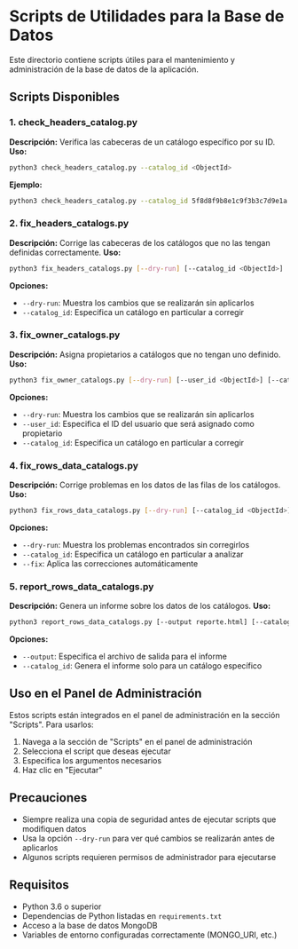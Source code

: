 # Scripts de Utilidades para la Base de Datos

Este directorio contiene scripts útiles para el mantenimiento y administración de la base de datos de la aplicación.

## Scripts Disponibles

### 1. check_headers_catalog.py
**Descripción:** Verifica las cabeceras de un catálogo específico por su ID.
**Uso:**
```bash
python3 check_headers_catalog.py --catalog_id <ObjectId>
```
**Ejemplo:**
```bash
python3 check_headers_catalog.py --catalog_id 5f8d8f9b8e1c9f3b3c7d9e1a
```

### 2. fix_headers_catalogs.py
**Descripción:** Corrige las cabeceras de los catálogos que no las tengan definidas correctamente.
**Uso:**
```bash
python3 fix_headers_catalogs.py [--dry-run] [--catalog_id <ObjectId>]
```
**Opciones:**
- `--dry-run`: Muestra los cambios que se realizarán sin aplicarlos
- `--catalog_id`: Especifica un catálogo en particular a corregir

### 3. fix_owner_catalogs.py
**Descripción:** Asigna propietarios a catálogos que no tengan uno definido.
**Uso:**
```bash
python3 fix_owner_catalogs.py [--dry-run] [--user_id <ObjectId>] [--catalog_id <ObjectId>]
```
**Opciones:**
- `--dry-run`: Muestra los cambios que se realizarán sin aplicarlos
- `--user_id`: Especifica el ID del usuario que será asignado como propietario
- `--catalog_id`: Especifica un catálogo en particular a corregir

### 4. fix_rows_data_catalogs.py
**Descripción:** Corrige problemas en los datos de las filas de los catálogos.
**Uso:**
```bash
python3 fix_rows_data_catalogs.py [--dry-run] [--catalog_id <ObjectId>] [--fix]
```
**Opciones:**
- `--dry-run`: Muestra los problemas encontrados sin corregirlos
- `--catalog_id`: Especifica un catálogo en particular a analizar
- `--fix`: Aplica las correcciones automáticamente

### 5. report_rows_data_catalogs.py
**Descripción:** Genera un informe sobre los datos de los catálogos.
**Uso:**
```bash
python3 report_rows_data_catalogs.py [--output reporte.html] [--catalog_id <ObjectId>]
```
**Opciones:**
- `--output`: Especifica el archivo de salida para el informe
- `--catalog_id`: Genera el informe solo para un catálogo específico

## Uso en el Panel de Administración

Estos scripts están integrados en el panel de administración en la sección "Scripts". Para usarlos:

1. Navega a la sección de "Scripts" en el panel de administración
2. Selecciona el script que deseas ejecutar
3. Especifica los argumentos necesarios
4. Haz clic en "Ejecutar"

## Precauciones

- Siempre realiza una copia de seguridad antes de ejecutar scripts que modifiquen datos
- Usa la opción `--dry-run` para ver qué cambios se realizarán antes de aplicarlos
- Algunos scripts requieren permisos de administrador para ejecutarse

## Requisitos

- Python 3.6 o superior
- Dependencias de Python listadas en `requirements.txt`
- Acceso a la base de datos MongoDB
- Variables de entorno configuradas correctamente (MONGO_URI, etc.)
